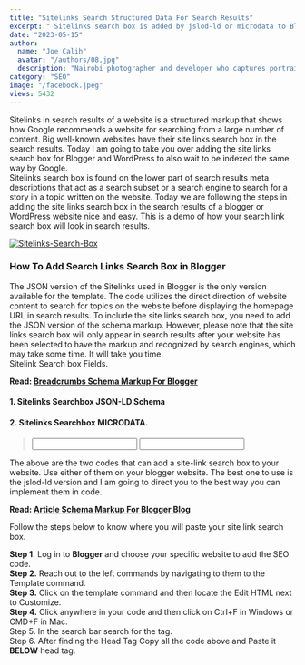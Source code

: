```yaml
---
title: "Sitelinks Search Structured Data For Search Results"
excerpt: " Sitelinks search box is added by jslod-ld or microdata to Blogger website. Get Blogger or WordPress sitelinks search box in search results."
date: "2023-05-15"
author:
  name: "Joe Calih"
  avatar: "/authors/08.jpg"
  description: "Nairobi photographer and developer who captures portraiture, landscapes, weddings, and photo studios."
category: "SEO"
image: "/facebook.jpeg"
views: 5432
---
```



Sitelinks in search results of a website is a structured markup that shows how Google recommends a website for searching from a large number of content. Big well-known websites have their site links search box in the search results. Today I am going to take you over adding the site links search box for Blogger and WordPress to also wait to be indexed the same way by Google.  
Sitelinks search box is found on the lower part of search results meta descriptions that act as a search subset or a search engine to search for a story in a topic written on the website. Today we are following the steps in adding the site links search box in the search results of a blogger or WordPress website nice and easy. This is a demo of how your search link search box will look in search results.

[![Sitelinks-Search-Box](https://joecalih.files.wordpress.com/2024/06/295d3-sitelinks-search-box.jpg?w=300 "Sitelinks-Search-Box")](http://joecalih.files.wordpress.com/2024/06/295d3-sitelinks-search-box.jpg)

### How To Add Search Links Search Box in Blogger

The JSON version of the Sitelinks used in Blogger is the only version available for the template. The code utilizes the direct direction of website content to search for topics on the website before displaying the homepage URL in search results. To include the site links search box, you need to add the JSON version of the schema markup. However, please note that the site links search box will only appear in search results after your website has been selected to have the markup and recognized by search engines, which may take some time. It will take you time.  
Sitelink Search box Fields.

**Read: [Breadcrumbs Schema Markup For Blogger](https://joecalih.co.ke/breadcrumbs-schema-markup-for-blogger-website/)**

#### **1. Sitelinks Searchbox JSON-LD Schema**

> <script type=”application/ld+json”> { “@context”: “http://schema.org”, “@type”: “WebSite”, “url”: “https://www.example.com/”, “potentialAction”: { “@type”: “SearchAction”, “target”: “https://query.example.com/search?q={search_term_string}”, “query-input”: “required name=search_term_string” } } </script>

#### **2. Sitelinks Searchbox MICRODATA.**

> <div itemscope itemtype=”http://schema.org/WebSite”> <meta itemprop=”url” content=”https://**www.example.com**/”/> <form itemprop=”potentialAction” itemscope itemtype=”http://schema.org/SearchAction”> <meta itemprop=”target” content=”https://query.example.com/search?q={search_term_string}”/> <input itemprop=”query-input” type=”text” name=”search_term_string” required/> <input type=”submit”/> </form> </div>

The above are the two codes that can add a site-link search box to your website. Use either of them on your blogger website. The best one to use is the jslod-ld version and I am going to direct you to the best way you can implement them in code.

**Read: [Article Schema Markup For Blogger Blog](https://joecalih.co.ke/how-to-add-article-schema-markup-to-blogger/)**

Follow the steps below to know where you will paste your site link search box.

**Step 1.** Log in to **Blogger** and choose your specific website to add the SEO code.  
**Step 2.** Reach out to the left commands by navigating to them to the Template command.  
**Step 3.** Click on the template command and then locate the Edit HTML next to Customize.  
**Step 4.** Click anywhere in your code and then click on Ctrl+F in Windows or CMD+F in Mac.  
Step 5. In the search bar search for the <head> tag.  
Step 6. After finding the Head Tag Copy all the code above and Paste it **BELOW** head tag.
